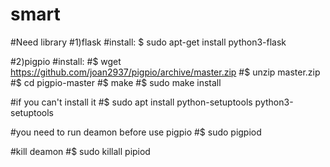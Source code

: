# smart

#Need library
#1)flask
#install: $ sudo apt-get install python3-flask

#2)pigpio
#install:
#$ wget https://github.com/joan2937/pigpio/archive/master.zip
#$ unzip master.zip
#$ cd pigpio-master
#$ make
#$ sudo make install

#if you can't install it
#$ sudo apt install python-setuptools python3-setuptools

#you need to run deamon before use pigpio
#$ sudo pigpiod

#kill deamon
#$ sudo killall pipiod
